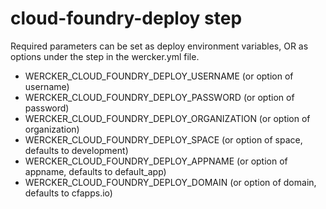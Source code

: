 # cloud-foundry-deploy step

Required parameters can be set as deploy environment variables, OR as options
under the step in the wercker.yml file.

 - WERCKER_CLOUD_FOUNDRY_DEPLOY_USERNAME (or option of username)
 - WERCKER_CLOUD_FOUNDRY_DEPLOY_PASSWORD (or option of password)
 - WERCKER_CLOUD_FOUNDRY_DEPLOY_ORGANIZATION (or option of organization)
 - WERCKER_CLOUD_FOUNDRY_DEPLOY_SPACE (or option of space, defaults to development)
 - WERCKER_CLOUD_FOUNDRY_DEPLOY_APPNAME (or option of appname, defaults to default_app)
 - WERCKER_CLOUD_FOUNDRY_DEPLOY_DOMAIN (or option of domain, defaults to cfapps.io)
